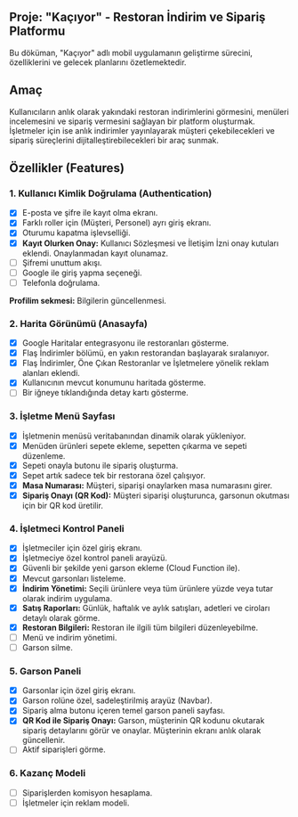 ## Proje: "Kaçıyor" - Restoran İndirim ve Sipariş Platformu

Bu döküman, "Kaçıyor" adlı mobil uygulamanın geliştirme sürecini, özelliklerini ve gelecek planlarını özetlemektedir.

## Amaç

Kullanıcıların anlık olarak yakındaki restoran indirimlerini görmesini, menüleri incelemesini ve sipariş vermesini sağlayan bir platform oluşturmak. İşletmeler için ise anlık indirimler yayınlayarak müşteri çekebilecekleri ve sipariş süreçlerini dijitalleştirebilecekleri bir araç sunmak.

## Özellikler (Features)

### 1. Kullanıcı Kimlik Doğrulama (Authentication)
- [x] E-posta ve şifre ile kayıt olma ekranı.
- [x] Farklı roller için (Müşteri, Personel) ayrı giriş ekranı.
- [x] Oturumu kapatma işlevselliği.
- [x] **Kayıt Olurken Onay:** Kullanıcı Sözleşmesi ve İletişim İzni onay kutuları eklendi. Onaylanmadan kayıt olunamaz.
- [ ] Şifremi unuttum akışı.
- [ ] Google ile giriş yapma seçeneği.
- [ ] Telefonla doğrulama.

**Profilim sekmesi:** Bilgilerin güncellenmesi.

### 2. Harita Görünümü (Anasayfa)
- [x] Google Haritalar entegrasyonu ile restoranları gösterme.
- [x] Flaş İndirimler bölümü, en yakın restorandan başlayarak sıralanıyor.
- [x] Flaş İndirimler, Öne Çıkan Restoranlar ve İşletmelere yönelik reklam alanları eklendi.
- [x] Kullanıcının mevcut konumunu haritada gösterme.
- [ ] Bir iğneye tıklandığında detay kartı gösterme.

### 3. İşletme Menü Sayfası
- [x] İşletmenin menüsü veritabanından dinamik olarak yükleniyor.
- [x] Menüden ürünleri sepete ekleme, sepetten çıkarma ve sepeti düzenleme.
- [x] Sepeti onayla butonu ile sipariş oluşturma.
- [x] Sepet artık sadece tek bir restorana özel çalışıyor.
- [x] **Masa Numarası:** Müşteri, siparişi onaylarken masa numarasını girer.
- [x] **Sipariş Onayı (QR Kod):** Müşteri siparişi oluşturunca, garsonun okutması için bir QR kod üretilir.

### 4. İşletmeci Kontrol Paneli
- [x] İşletmeciler için özel giriş ekranı.
- [x] İşletmeciye özel kontrol paneli arayüzü.
- [x] Güvenli bir şekilde yeni garson ekleme (Cloud Function ile).
- [x] Mevcut garsonları listeleme.
- [x] **İndirim Yönetimi:** Seçili ürünlere veya tüm ürünlere yüzde veya tutar olarak indirim uygulama.
- [x] **Satış Raporları:** Günlük, haftalık ve aylık satışları, adetleri ve ciroları detaylı olarak görme.
- [x] **Restoran Bilgileri:** Restoran ile ilgili tüm bilgileri düzenleyebilme.
- [ ] Menü ve indirim yönetimi.
- [ ] Garson silme.

### 5. Garson Paneli
- [x] Garsonlar için özel giriş ekranı.
- [x] Garson rolüne özel, sadeleştirilmiş arayüz (Navbar).
- [x] Sipariş alma butonu içeren temel garson paneli sayfası.
- [x] **QR Kod ile Sipariş Onayı:** Garson, müşterinin QR kodunu okutarak sipariş detaylarını görür ve onaylar. Müşterinin ekranı anlık olarak güncellenir.
- [ ] Aktif siparişleri görme.

### 6. Kazanç Modeli
- [ ] Siparişlerden komisyon hesaplama.
- [ ] İşletmeler için reklam modeli.
